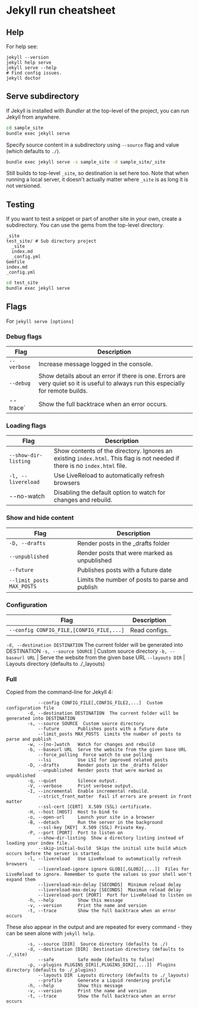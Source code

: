 # Jekyll run cheatsheet


## Help

For help see:

```
jekyll --version
jekyll help serve
jekyll serve --help
# Find config issues.
jekyll doctor
```



## Serve subdirectory

If Jekyll is installed with *Bundler* at the top-level of the project, you can run Jekyll from anywhere.

```sh
cd sample_site
bundle exec jekyll serve
```

Specify source content in a subdirectory using `--source` flag  and value (which defaults to `./`). 

```sh
bundle exec jekyll serve -s sample_site -d sample_site/_site
```

Still builds to top-level `_site`, so destination is set here too. Note that when running a local server, it doesn't actually matter where `_site` is as long it is not versioned.


## Testing

If you want to test a snippet or part of another site in your own, create a subdirectory. You can use the gems from the top-level directory.
```
_site
test_site/ # Sub directory project
  _site
  index.md
  _config.yml
Gemfile
index.md
_config.yml
```

```sh
cd test_site
bundle exec jekyll serve
```

## Flags

For `jekyll serve [options]`


### Debug flags

Flag | Description
--- | ---
`--verbose` | Increase message logged in the console.
`--debug` | Show details about an error if there is one. Errors are very quiet so it is useful to always run this especially for remote builds.
--trace` | Show the full backtrace when an error occurs.

### Loading flags

Flag | Description
--- | ---
`--show-dir-listing` | Show contents of the directory. Ignores an existing `index.html`. This flag is not needed if there is no `index.html` file.
`-l, --livereload` | Use LiveReload to automatically refresh browsers
--no-watch | Disabling the default option to watch for changes and rebuild.

### Show and hide content

Flag | Description
--- | ---
`-D, --drafts` | Render posts in the _drafts folder
`--unpublished ` | Render posts that were marked as unpublished
`--future`  |  Publishes posts with a future date
`--limit_posts MAX_POSTS` | Limits the number of posts to parse and publish

### Configuration

Flag | Description
--- | ---
`--config CONFIG_FILE,[CONFIG_FILE,...]` | Read configs.
`-d, --destination DESTINATION`  The current folder will be generated into DESTINATION
`-s, --source SOURCE` |  Custom source directory
`-b, --baseurl URL` |  Serve the website from the given base URL
`--layouts DIR` |  Layouts directory (defaults to ./_layouts)
      
### Full
  
Copied from the command-line for Jekyll 4:

```
            --config CONFIG_FILE[,CONFIG_FILE2,...]  Custom configuration file
        -d, --destination DESTINATION  The current folder will be generated into DESTINATION
        -s, --source SOURCE  Custom source directory
            --future       Publishes posts with a future date
            --limit_posts MAX_POSTS  Limits the number of posts to parse and publish
        -w, --[no-]watch   Watch for changes and rebuild
        -b, --baseurl URL  Serve the website from the given base URL
            --force_polling  Force watch to use polling
            --lsi          Use LSI for improved related posts
        -D, --drafts       Render posts in the _drafts folder
            --unpublished  Render posts that were marked as unpublished
        -q, --quiet        Silence output.
        -V, --verbose      Print verbose output.
        -I, --incremental  Enable incremental rebuild.
            --strict_front_matter  Fail if errors are present in front matter
            --ssl-cert [CERT]  X.509 (SSL) certificate.
        -H, --host [HOST]  Host to bind to
        -o, --open-url     Launch your site in a browser
        -B, --detach       Run the server in the background
            --ssl-key [KEY]  X.509 (SSL) Private Key.
        -P, --port [PORT]  Port to listen on
            --show-dir-listing  Show a directory listing instead of loading your index file.
            --skip-initial-build  Skips the initial site build which occurs before the server is started.
        -l, --livereload   Use LiveReload to automatically refresh browsers
            --livereload-ignore ignore GLOB1[,GLOB2[,...]]  Files for LiveReload to ignore. Remember to quote the values so your shell won't expand them
            --livereload-min-delay [SECONDS]  Minimum reload delay
            --livereload-max-delay [SECONDS]  Maximum reload delay
            --livereload-port [PORT]  Port for LiveReload to listen on
        -h, --help         Show this message
        -v, --version      Print the name and version
        -t, --trace        Show the full backtrace when an error occurs
```

These also appear in the output and are repeated for every command - they can be seen alone with `jekyll help`.

```
        -s, --source [DIR]  Source directory (defaults to ./)
        -d, --destination [DIR]  Destination directory (defaults to ./_site)
            --safe         Safe mode (defaults to false)
        -p, --plugins PLUGINS_DIR1[,PLUGINS_DIR2[,...]]  Plugins directory (defaults to ./_plugins)
            --layouts DIR  Layouts directory (defaults to ./_layouts)
            --profile      Generate a Liquid rendering profile
        -h, --help         Show this message
        -v, --version      Print the name and version
        -t, --trace        Show the full backtrace when an error occurs
```
<!--stackedit_data:
eyJoaXN0b3J5IjpbLTE0MDE5OTE3NjJdfQ==
-->